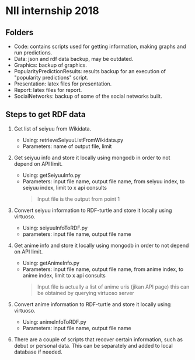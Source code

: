 # NII internship 2018

## Folders
* Code: contains scripts used for getting information, making graphs and run predictions.
* Data: json and rdf data backup, may be outdated.
* Graphics: backup of graphics.
* PopularityPredictionResults: results backup for an execution of "popularity predictions" script.
* Presentation: latex files for presentation.
* Report: latex files for report.
* SocialNetworks: backup of some of the social networks built.

## Steps to get RDF data
1. Get list of seiyuu from Wikidata.
   * Using: retrieveSeiyuuListFromWikidata.py 
   * Parameters: name of output file, limit

2. Get seiyuu info and store it locally using mongodb in order to not depend on API limit.
   * Using: getSeiyuuInfo.py 
   * Parameters: input file name, output file name, from seiyuu index, to seiyuu index, limit to x api consults
     > Input file is the output from point 1

3. Convert seiyuu information to RDF-turtle and store it locally using virtuoso.
   * Using: seiyuuInfoToRDF.py
   * parameters: input file name, output file name

4. Get anime info and store it locally using mongodb in order to not depend on API limit.
   * Using: getAnimeInfo.py
   * Parameters: input file name, output file name, from anime index, to anime index, limit to x api consults
     > Input file is actually a list of anime uris (jikan API page) this can be obtained by querying virtuoso server
    
5. Convert anime information to RDF-turtle and store it locally using virtuoso.
   * Using: animeInfoToRDF.py
   * Parameters: input file name, output file name

6. There are a couple of scripts that recover certain information, such as debut or personal data. This can be separately and added to local database if needed.
